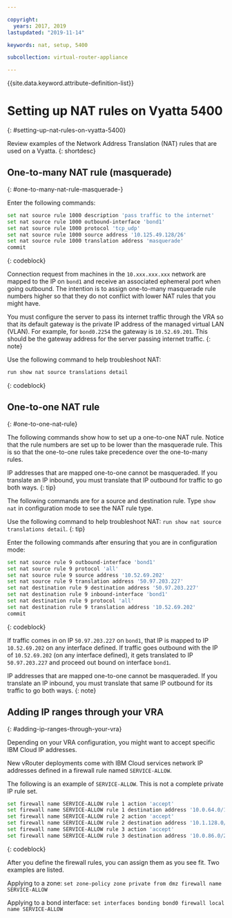 ```yaml
---

copyright:
  years: 2017, 2019
lastupdated: "2019-11-14"

keywords: nat, setup, 5400

subcollection: virtual-router-appliance

---
```


{{site.data.keyword.attribute-definition-list}}

# Setting up NAT rules on Vyatta 5400
{: #setting-up-nat-rules-on-vyatta-5400}

Review examples of the Network Address Translation (NAT) rules that are used on a Vyatta.
{: shortdesc}

## One-to-many NAT rule (masquerade)
{: #one-to-many-nat-rule-masquerade-}

Enter the following commands:

```sh
set nat source rule 1000 description 'pass traffic to the internet'
set nat source rule 1000 outbound-interface 'bond1'
set nat source rule 1000 protocol 'tcp_udp'
set nat source rule 1000 source address '10.125.49.128/26'
set nat source rule 1000 translation address 'masquerade'
commit
```
{: codeblock}

Connection request from machines in the `10.xxx.xxx.xxx` network are mapped to the IP on `bond1` and receive an associated ephemeral port when going outbound. The intention is to assign one-to-many masquerade rule numbers higher so that they do not conflict with lower NAT rules that you might have.

You must configure the server to pass its internet traffic through the VRA so that its default gateway is the private IP address of the managed virtual LAN (VLAN). For example, for `bond0.2254` the gateway is `10.52.69.201`. This should be the gateway address for the server passing internet traffic.
{: note}

Use the following command to help troubleshoot NAT:

```sh
run show nat source translations detail
```
{: codeblock}

## One-to-one NAT rule
{: #one-to-one-nat-rule}

The following commands show how to set up a one-to-one NAT rule. Notice that the rule numbers are set up to be lower than the masquerade rule. This is so that the one-to-one rules take precedence over the one-to-many rules.

IP addresses that are mapped one-to-one cannot be masqueraded. If you translate an IP inbound, you must translate that IP outbound for traffic to go both ways.
{: tip}

The following commands are for a source and destination rule. Type `show nat` in configuration mode to see the NAT rule type.

   Use the following command to help troubleshoot NAT: `run show nat source translations detail`.
   {: tip}

Enter the following commands after ensuring that you are in configuration mode:

```sh
set nat source rule 9 outbound-interface 'bond1'
set nat source rule 9 protocol 'all'
set nat source rule 9 source address '10.52.69.202'
set nat source rule 9 translation address '50.97.203.227'
set nat destination rule 9 destination address '50.97.203.227'
set nat destination rule 9 inbound-interface 'bond1'
set nat destination rule 9 protocol 'all'
set nat destination rule 9 translation address '10.52.69.202'
commit
```
{: codeblock}

If traffic comes in on IP `50.97.203.227` on `bond1`, that IP is mapped to IP `10.52.69.202` on any interface defined. If traffic goes outbound with the IP of `10.52.69.202` (on any interface defined), it gets translated to IP `50.97.203.227` and proceed out bound on interface `bond1`.

IP addresses that are mapped one-to-one cannot be masqueraded. If you translate an IP inbound, you must translate that same IP outbound for its traffic to go both ways.
{: note}

## Adding IP ranges through your VRA
{: #adding-ip-ranges-through-your-vra}

Depending on your VRA configuration, you might want to accept specific IBM Cloud IP addresses.

New vRouter deployments come with IBM Cloud services network IP addresses defined in a firewall rule named `SERVICE-ALLOW`.

The following is an example of `SERVICE-ALLOW`. This is not a complete private IP rule set.

```sh
set firewall name SERVICE-ALLOW rule 1 action 'accept'
set firewall name SERVICE-ALLOW rule 1 destination address '10.0.64.0/19'
set firewall name SERVICE-ALLOW rule 2 action 'accept'
set firewall name SERVICE-ALLOW rule 2 destination address '10.1.128.0/19'
set firewall name SERVICE-ALLOW rule 3 action 'accept'
set firewall name SERVICE-ALLOW rule 3 destination address '10.0.86.0/24'
```
{: codeblock}

After you define the firewall rules, you can assign them as you see fit. Two examples are listed.

Applying to a zone: `set zone-policy zone private from dmz firewall name SERVICE-ALLOW`

Applying to a bond interface: `set interfaces bonding bond0 firewall local name SERVICE-ALLOW`
